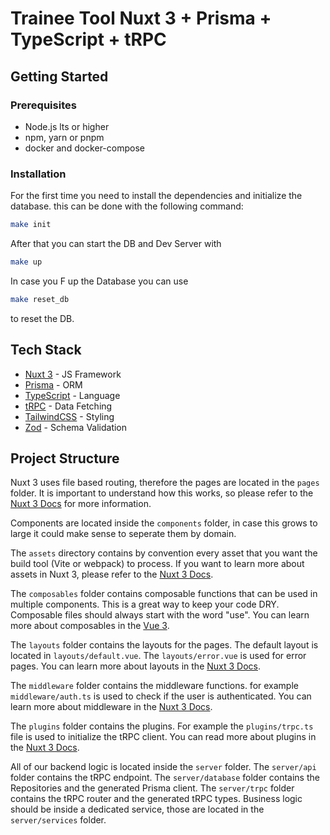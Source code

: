 # Trainee Tool Nuxt 3 + Prisma + TypeScript + tRPC

## Getting Started

### Prerequisites

- Node.js lts or higher
- npm, yarn or pnpm
- docker and docker-compose

### Installation
For the first time you need to install the dependencies and initialize the database.
this can be done with the following command:

```bash
make init
```

After that you can start the DB and Dev Server with
    
```bash
make up
```

In case you F up the Database you can use

```bash
make reset_db
```
to reset the DB.

## Tech Stack 
- [Nuxt 3](https://v3.nuxtjs.org/) - JS Framework
- [Prisma](https://www.prisma.io/) - ORM
- [TypeScript](https://www.typescriptlang.org/) - Language
- [tRPC](https://trpc.io/) - Data Fetching 
- [TailwindCSS](https://tailwindcss.com/) - Styling
- [Zod](https://zod.dev/) - Schema Validation

## Project Structure

Nuxt 3 uses file based routing, therefore the pages are located in the `pages` folder. It is important to understand how this works, so please refer to the [Nuxt 3 Docs](https://nuxt.com/docs/getting-started/routing) for more information.

Components are located inside the `components` folder, in case this grows to large it could make sense to seperate them by domain.

The `assets` directory contains by convention every asset that you want the build tool (Vite or webpack) to process. If you want to learn more about assets in Nuxt 3, please refer to the [Nuxt 3 Docs](https://nuxt.com/docs/getting-started/assets).

The `composables` folder contains composable functions that can be used in multiple components. This is a great way to keep your code DRY. Composable files should always start with the word "use". You can learn more about composables in the [Vue 3](https://duckduckgo.com/?q=vue+3+composables&t=osx).

The `layouts` folder contains the layouts for the pages. The default layout is located in `layouts/default.vue`. The `layouts/error.vue` is used for error pages. You can learn more about layouts in the [Nuxt 3 Docs](https://nuxt.com/docs/migration/pages-and-layouts#layouts).

The `middleware` folder contains the middleware functions. for example `middleware/auth.ts` is used to check if the user is authenticated. You can learn more about middleware in the [Nuxt 3 Docs](https://nuxt.com/docs/migration/plugins-and-middleware#plugins-and-middleware).

The `plugins` folder contains the plugins. For example the `plugins/trpc.ts` file is used to initialize the tRPC client.
You can read more about plugins in the [Nuxt 3 Docs](https://nuxt.com/docs/migration/plugins-and-middleware#plugins-and-middleware).

All of our backend logic is located inside the `server` folder. The `server/api` folder contains the tRPC endpoint.
The `server/database` folder contains the Repositories and the generated Prisma client. The `server/trpc` folder contains the tRPC router and the generated tRPC types.
Business logic should be inside a dedicated service, those 
are located in the `server/services` folder. 
